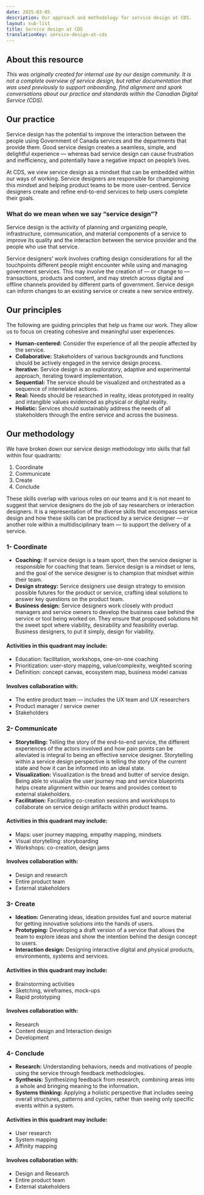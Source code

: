 ```yaml
---
date: 2025-03-05
description: Our approach and methodology for service design at CDS.
layout: sub-list
title: Service design at CDS
translationKey: service-design-at-cds
---
```

## About this resource

*This was originally created for internal use by our design community. It is not a complete overview of service design, but rather documentation that was used previously to support onboarding, find alignment and spark conversations about our practice and standards within the Canadian Digital Service (CDS).*

## Our practice

Service design has the potential to improve the interaction between the people using Government of Canada services and the departments that provide them. Good service design creates a seamless, simple, and delightful experience — whereas bad service design can cause frustration and inefficiency, and potentially have a negative impact on people’s lives.

At CDS, we view service design as a mindset that can be embedded within our ways of working. Service designers are responsible for championing this mindset and helping product teams to be more user-centred. Service designers create and refine end-to-end services to help users complete their goals.

### What do we mean when we say “service design”?

Service design is the activity of planning and organizing people, infrastructure, communication, and material components of a service to improve its quality and the interaction between the service provider and the people who use that service.

Service designers’ work involves crafting design considerations for all the touchpoints different people might encounter while using and managing government services. This may involve the creation of — or change to — transactions, products and content, and may stretch across digital and offline channels provided by different parts of government. Service design can inform changes to an existing service or create a new service entirely.

## Our principles

The following are guiding principles that help us frame our work. They allow us to focus on creating cohesive and meaningful user experiences.

* **Human-centered:** Consider the experience of all the people affected by the service.  
* **Collaborative:** Stakeholders of various backgrounds and functions should be actively engaged in the service design process.  
* **Iterative:** Service design is an exploratory, adaptive and experimental approach, iterating toward implementation.  
* **Sequential:** The service should be visualized and orchestrated as a sequence of interrelated actions.  
* **Real:** Needs should be researched in reality, ideas prototyped in reality and intangible values evidenced as physical or digital reality.  
* **Holistic:** Services should sustainably address the needs of all stakeholders through the entire service and across the business.

## Our methodology

We have broken down our service design methodology into skills that fall within four quadrants:

1. Coordinate  
2. Communicate  
3. Create  
4. Conclude

These skills overlap with various roles on our teams and it is not meant to suggest that service designers do the job of say researchers or interaction designers. It is a representation of the diverse skills that encompass service design and how these skills can be practiced by a service designer — or another role within a multidisciplinary team — to support the delivery of a service.

### 1- Coordinate

* **Coaching:** If service design is a team sport, then the service designer is responsible for coaching that team. Service design is a mindset or lens, and the goal of the service designer is to champion that mindset within their team.  
* **Design strategy:** Service designers use design strategy to envision possible futures for the product or service, crafting ideal solutions to answer key questions on the product team.  
* **Business design:** Service designers work closely with product managers and service owners to develop the business case behind the service or tool being worked on. They ensure that proposed solutions hit the sweet spot where viability, desirability and feasibility overlap. Business designers, to put it simply, design for viability.

#### Activities in this quadrant may include:

* Education: facilitation, workshops, one-on-one coaching  
* Prioritization: user-story mapping, value/complexity, weighted scoring  
* Definition: concept canvas, ecosystem map, business model canvas

#### Involves collaboration with:

* The entire product team — includes the UX team and UX researchers  
* Product manager / service owner  
* Stakeholders

### 2- Communicate

* **Storytelling:** Telling the story of the end-to-end service, the different experiences of the actors involved and how pain points can be alleviated is integral to being an effective service designer. Storytelling within a service design perspective is telling the story of the current state and how it can be informed into an ideal state.  
* **Visualization:** Visualization is the bread and butter of service design. Being able to visualize the user journey map and service blueprints helps create alignment within our teams and provides context to external stakeholders.  
* **Facilitation:** Facilitating co-creation sessions and workshops to collaborate on service design artifacts within product teams.

#### Activities in this quadrant may include:

* Maps: user journey mapping, empathy mapping, mindsets  
* Visual storytelling: storyboarding  
* Workshops: co-creation, design jams

#### Involves collaboration with:

* Design and research  
* Entire product team  
* External stakeholders

### 3- Create

* **Ideation:** Generating ideas, ideation provides fuel and source material for getting innovative solutions into the hands of users.  
* **Prototyping:** Developing a draft version of a service that allows the team to explore ideas and show the intention behind the design concept to users.  
* **Interaction design:** Designing interactive digital and physical products, environments, systems and services.

#### Activities in this quadrant may include:

* Brainstorming activities  
* Sketching, wireframes, mock-ups  
* Rapid prototyping

#### Involves collaboration with:

* Research  
* Content design and Interaction design  
* Development

### 4- Conclude

* **Research:** Understanding behaviors, needs and motivations of people using the service through feedback methodologies.  
* **Synthesis:** Synthesizing feedback from research, combining areas into a whole and bringing meaning to the information.  
* **Systems thinking:** Applying a holistic perspective that includes seeing overall structures, patterns and cycles, rather than seeing only specific events within a system.

#### Activities in this quadrant may include:

* User research
* System mapping
* Affinity mapping

#### Involves collaboration with:

* Design and Research  
* Entire product team  
* External stakeholders